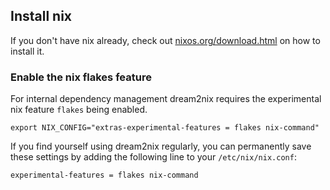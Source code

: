 ## Install nix
If you don't have nix already, check out [nixos.org/download.html](https://nixos.org/download.html) on how to install it.

### Enable the nix flakes feature
For internal dependency management dream2nix requires the experimental nix feature `flakes` being enabled.
```
export NIX_CONFIG="extras-experimental-features = flakes nix-command"
```

If you find yourself using dream2nix regularly, you can permanently save these settings by adding the following line to your `/etc/nix/nix.conf`:
```
experimental-features = flakes nix-command
```
